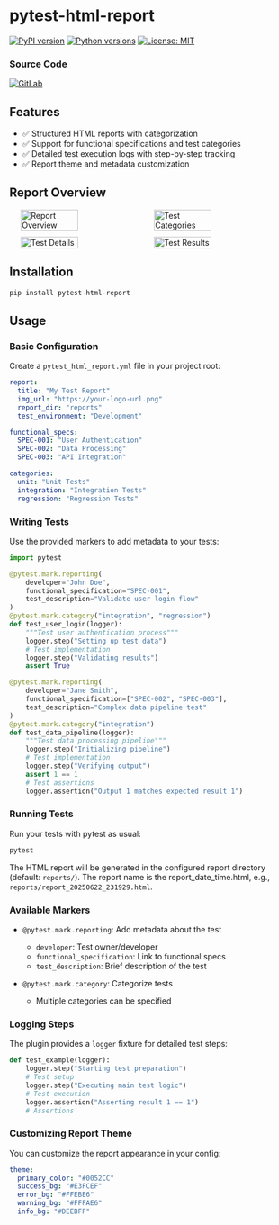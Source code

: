 # pytest-html-report

[![PyPI version](https://badge.fury.io/py/pytest-html-report.svg)](https://badge.fury.io/py/pytest-html-report)
[![Python versions](https://img.shields.io/pypi/pyversions/pytest-html-report.svg)](https://pypi.org/project/pytest-html-report/)
[![License: MIT](https://img.shields.io/badge/License-MIT-yellow.svg)](https://opensource.org/licenses/MIT)

### Source Code
[![GitLab](https://img.shields.io/badge/GitLab-Project-blue.svg)](https://gitlab.com/fabdullah230/pytest-html-report)


## Features

- ✅ Structured HTML reports with categorization
- ✅ Support for functional specifications and test categories 
- ✅ Detailed test execution logs with step-by-step tracking
- ✅ Report theme and metadata customization

## Report Overview

<div style="display: flex; flex-wrap: wrap; gap: 10px; justify-content: center">
    <img src="https://gitlab.com/fabdullah230/pytest-html-report/-/raw/master/docs/assets/report-ss-1.png" width="45%" alt="Report Overview"/>
    <img src="https://gitlab.com/fabdullah230/pytest-html-report/-/raw/master/docs/assets/report-ss-2.png" width="45%" alt="Test Categories"/>
    <img src="https://gitlab.com/fabdullah230/pytest-html-report/-/raw/master/docs/assets/report-ss-3.png" width="45%" alt="Test Details"/>
    <img src="https://gitlab.com/fabdullah230/pytest-html-report/-/raw/master/docs/assets/report-ss-4.png" width="45%" alt="Test Results"/>
</div>

## Installation

```bash
pip install pytest-html-report
```

## Usage

### Basic Configuration

Create a `pytest_html_report.yml` file in your project root:

```yaml
report:
  title: "My Test Report"
  img_url: "https://your-logo-url.png"
  report_dir: "reports"
  test_environment: "Development"

functional_specs:
  SPEC-001: "User Authentication"
  SPEC-002: "Data Processing"
  SPEC-003: "API Integration"

categories:
  unit: "Unit Tests"
  integration: "Integration Tests"
  regression: "Regression Tests"
```

### Writing Tests

Use the provided markers to add metadata to your tests:

```python
import pytest

@pytest.mark.reporting(
    developer="John Doe",
    functional_specification="SPEC-001",
    test_description="Validate user login flow"
)
@pytest.mark.category("integration", "regression")
def test_user_login(logger):
    """Test user authentication process"""
    logger.step("Setting up test data")
    # Test implementation
    logger.step("Validating results")
    assert True

@pytest.mark.reporting(
    developer="Jane Smith",
    functional_specification=["SPEC-002", "SPEC-003"],
    test_description="Complex data pipeline test"
)
@pytest.mark.category("integration")
def test_data_pipeline(logger):
    """Test data processing pipeline"""
    logger.step("Initializing pipeline")
    # Test implementation
    logger.step("Verifying output")
    assert 1 == 1
    # Test assertions
    logger.assertion("Output 1 matches expected result 1")
```

### Running Tests

Run your tests with pytest as usual:

```bash
pytest 
```

The HTML report will be generated in the configured report directory (default: `reports/`). The report name is the report_date_time.html, e.g., `reports/report_20250622_231929.html`.


### Available Markers

- `@pytest.mark.reporting`: Add metadata about the test
  - `developer`: Test owner/developer
  - `functional_specification`: Link to functional specs
  - `test_description`: Brief description of the test

- `@pytest.mark.category`: Categorize tests
  - Multiple categories can be specified

### Logging Steps

The plugin provides a `logger` fixture for detailed test steps:

```python
def test_example(logger):
    logger.step("Starting test preparation")
    # Test setup
    logger.step("Executing main test logic")
    # Test execution
    logger.assertion("Asserting result 1 == 1")
    # Assertions
```

### Customizing Report Theme

You can customize the report appearance in your config:

```yaml
theme:
  primary_color: "#0052CC"
  success_bg: "#E3FCEF"
  error_bg: "#FFEBE6"
  warning_bg: "#FFFAE6"
  info_bg: "#DEEBFF"
```

